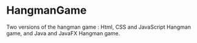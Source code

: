 # HangmanGame
Two versions of the hangman game : 
Html, CSS and JavaScript Hangman game,
and 
Java and JavaFX Hangman game.
